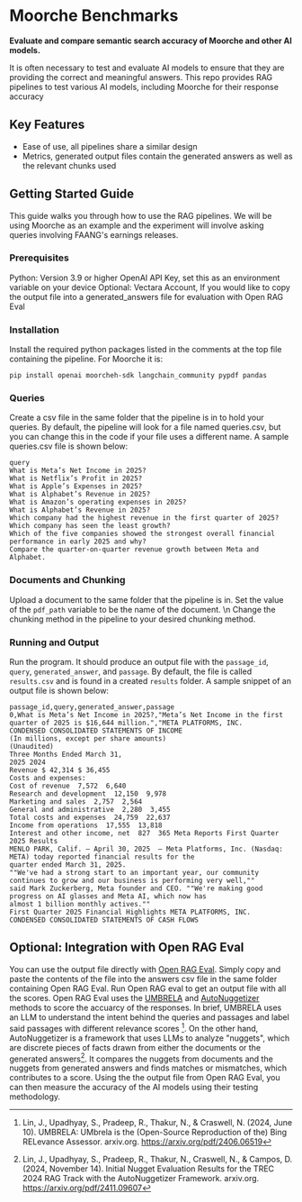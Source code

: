 # Moorche Benchmarks

**Evaluate and compare semantic search accuracy of Moorche and other AI models.**

It is often necessary to test and evaluate AI models to ensure that they are providing the correct and meaningful answers. This repo provides RAG pipelines to test various AI models, including Moorche for their response accuracy

## Key Features
- Ease of use, all pipelines share a similar design
- Metrics, generated output files contain the generated answers as well as the relevant chunks used
## Getting Started Guide
This guide walks you through how to use the RAG pipelines. We will be using Moorche as an example and the experiment will involve asking queries involving FAANG's earnings releases.
### Prerequisites
Python: Version 3.9 or higher
OpenAI API Key, set this as an environment variable on your device
Optional: Vectara Account, If you would like to copy the output file into a generated_answers file for evaluation with Open RAG Eval
### Installation
Install the required python packages listed in the comments at the top file containing the pipeline. For Moorche it is:
```
pip install openai moorcheh-sdk langchain_community pypdf pandas
```
### Queries
Create a csv file in the same folder that the pipeline is in to hold your queries. By default, the pipeline will look for a file named queries.csv, but you can change this in the code if your file uses a different name. A sample queries.csv file is shown below:
```
query
What is Meta’s Net Income in 2025?
What is Netflix’s Profit in 2025?
What is Apple’s Expenses in 2025?
What is Alphabet’s Revenue in 2025?
What is Amazon’s operating expenses in 2025?
What is Alphabet’s Revenue in 2025?
Which company had the highest revenue in the first quarter of 2025?
Which company has seen the least growth?
Which of the five companies showed the strongest overall financial performance in early 2025 and why?
Compare the quarter-on-quarter revenue growth between Meta and Alphabet.
```
### Documents and Chunking
Upload a document to the same folder that the pipeline is in. Set the value of the `pdf_path` variable to be the name of the document. \n
Change the chunking method in the pipeline to your desired chunking method.
### Running and Output
Run the program. It should produce an output file with the `passage_id`, `query`, `generated_answer`, and `passage`. By default, the file is called `results.csv` and is found in a created `results` folder. A sample snippet of an output file is shown below:
```
passage_id,query,generated_answer,passage
0,What is Meta’s Net Income in 2025?,"Meta’s Net Income in the first quarter of 2025 is $16,644 million.","META PLATFORMS, INC.
CONDENSED CONSOLIDATED STATEMENTS OF INCOME
(In millions, except per share amounts)
(Unaudited)
Three Months Ended March 31,
2025 2024
Revenue $ 42,314 $ 36,455 
Costs and expenses:
Cost of revenue  7,572  6,640 
Research and development  12,150  9,978 
Marketing and sales  2,757  2,564 
General and administrative  2,280  3,455 
Total costs and expenses  24,759  22,637 
Income from operations  17,555  13,818 
Interest and other income, net  827  365 Meta Reports First Quarter 2025 Results
MENLO PARK, Calif. – April 30, 2025  – Meta Platforms, Inc. (Nasdaq: META) today reported financial results for the 
quarter ended March 31, 2025.
""We've had a strong start to an important year, our community continues to grow and our business is performing very well,"" 
said Mark Zuckerberg, Meta founder and CEO. ""We're making good progress on AI glasses and Meta AI, which now has 
almost 1 billion monthly actives.""
First Quarter 2025 Financial Highlights META PLATFORMS, INC.
CONDENSED CONSOLIDATED STATEMENTS OF CASH FLOWS
```
## Optional: Integration with Open RAG Eval
You can use the output file directly with [Open RAG Eval](https://github.com/vectara/open-rag-eval?tab=readme-ov-file). Simply copy and paste the contents of the file into the answers csv file in the same folder containing Open RAG Eval.
Run Open RAG eval to get an output file with all the scores.
Open RAG Eval uses the [UMBRELA](https://arxiv.org/pdf/2406.06519) and [AutoNuggetizer](https://arxiv.org/pdf/2411.09607) methods to score the accuarcy of the responses.
In brief, UMBRELA uses an LLM to understand the intent behind the queries and passages and label said passages with different relevance scores [^1]. On the other hand, AutoNuggetizer is a framework that uses LLMs to analyze "nuggets", which are discrete pieces of facts drawn from either the documents or the generated answers[^2]. It compares the nuggets from documents and the nuggets from generated answers and finds matches or mismatches, which contributes to a score. Using the the output file from Open RAG Eval, you can then measure the accuracy of the AI models using their testing methodology.

[^1]:Lin, J., Upadhyay, S., Pradeep, R., Thakur, N., & Craswell, N. (2024, June 10). UMBRELA: UMbrela is the (Open-Source Reproduction of the) Bing RELevance Assessor. arxiv.org. https://arxiv.org/pdf/2406.06519 
[^2]: Lin, J., Upadhyay, S., Pradeep, R., Thakur, N., Craswell, N., & Campos, D. (2024, November 14). Initial Nugget Evaluation Results for the TREC 2024 RAG Track with the AutoNuggetizer Framework. arxiv.org. https://arxiv.org/pdf/2411.09607 
